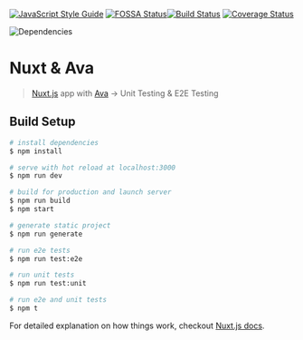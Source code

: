 [![JavaScript Style Guide](https://img.shields.io/badge/code_style-standard-brightgreen.svg)](https://standardjs.com) [![FOSSA Status](https://app.fossa.com/api/projects/git%2Bgithub.com%2Fvinayakkulkarni%2Fnuxt-ava-e2e-unit-testing.svg?type=shield)](https://app.fossa.com/reports/1c6f5969-d245-4b21-8282-9e54baaeb441)[![Build Status](https://travis-ci.org/vinayakkulkarni/nuxt-ava-e2e-unit-testing.svg?branch=master)](https://travis-ci.org/vinayakkulkarni/nuxt-ava-e2e-unit-testing) [![Coverage Status](https://coveralls.io/repos/github/vinayakkulkarni/nuxt-ava-e2e-unit-testing/badge.svg?branch=master)](https://coveralls.io/github/vinayakkulkarni/nuxt-ava-e2e-unit-testing?branch=master) 

![Dependencies](https://img.shields.io/david/vinayakkulkarni/nuxt-ava-e2e-unit-testing.svg)

# Nuxt & Ava

> [Nuxt.js](https://nuxtjs.org) app with [Ava](https://ava.li) -> Unit Testing & E2E Testing

## Build Setup

``` bash
# install dependencies
$ npm install

# serve with hot reload at localhost:3000
$ npm run dev

# build for production and launch server
$ npm run build
$ npm start

# generate static project
$ npm run generate

# run e2e tests
$ npm run test:e2e

# run unit tests
$ npm run test:unit

# run e2e and unit tests
$ npm t
```

For detailed explanation on how things work, checkout [Nuxt.js docs](https://nuxtjs.org).
